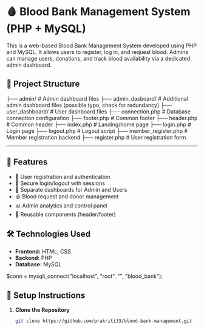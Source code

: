 # 🩸 Blood Bank Management System (PHP + MySQL)

This is a web-based Blood Bank Management System developed using PHP and MySQL. It allows users to register, log in, and request blood. Admins can manage users, donations, and track blood availability via a dedicated admin dashboard.


## 📁 Project Structure

├── admin/ # Admin dashboard files
├── admin_dasboard/ # Additional admin dashboard files (possible typo, check for redundancy)
├── user_dashboard/ # User dashboard files
├── connection.php # Database connection configuration
├── footer.php # Common footer
├── header.php # Common header
├── index.php # Landing/home page
├── login.php # Login page
├── logout.php # Logout script
├── member_register.php # Member registration backend
├── register.php # User registration form




---

## 🚀 Features

- 📝 User registration and authentication
- 🔐 Secure login/logout with sessions
- 👥 Separate dashboards for Admin and Users
- 🩸 Blood request and donor management
- 📊 Admin analytics and control panel
- 🧱 Reusable components (header/footer)



## 🛠️ Technologies Used

- **Frontend:** HTML, CSS
- **Backend:** PHP
- **Database:** MySQL



$conn = mysqli_connect("localhost", "root", "", "blood_bank");


## 💾 Setup Instructions

1. **Clone the Repository**
   ```bash
   git clone https://github.com/prakriti33/blood-bank-management.git

